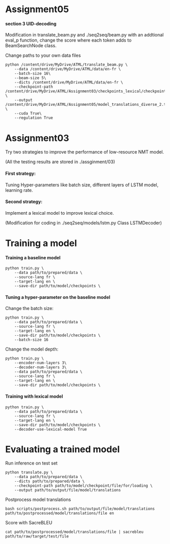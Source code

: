 # Assignment05

#### section 3 UID-decoding
Modification in translate_beam.py and ./seq2seq/beam.py with an addtional eval_p function, change the score where each token adds to BeamSearchNode class.

Change paths to your own data files
```
python /content/drive/MyDrive/ATML/translate_beam.py \
    --data /content/drive/MyDrive/ATML/data/en-fr \
    --batch-size 16\
    --beam-size 5\
    --dicts /content/drive/MyDrive/ATML/data/en-fr \
    --checkpoint-path /content/drive/MyDrive/ATML/Assignment03/checkpoints_lexical/checkpoint_best.pt \
    --output /content/drive/MyDrive/ATML/Assignment05/model_translations_diverse_2.txt \
    --cuda True\
    --regulation True
```


# Assignment03
Try two strategies to improve the performance of low-resource NMT model.

(All the testing results are stored in ./assginment/03)

#### First strategy: 

Tuning Hyper-parameters like batch size, different layers of LSTM model, learning rate.

#### Second strategy: 

Implement a lexical model to improve lexical choice.

(Modification for coding in ./seq2seq/models/lstm.py Class LSTMDecoder)
# Training a model

#### Training a baseline model

```
python train.py \
    --data path/to/prepared/data \
    --source-lang fr \
    --target-lang en \
    --save-dir path/to/model/checkpoints \
```
#### Tuning a hyper-parameter on the baseline model

Change the batch size:

```
python train.py \
    --data path/to/prepared/data \
    --source-lang fr \
    --target-lang en \
    --save-dir path/to/model/checkpoints \
    --batch-size 16
```
Change the model depth:

```
python train.py \
    --encoder-num-layers 3\
    --decoder-num-layers 3\
    --data path/to/prepared/data \
    --source-lang fr \
    --target-lang en \
    --save-dir path/to/model/checkpoints \
```

#### Training with lexical model

```
python train.py \
    --data path/to/prepared/data \
    --source-lang fr \
    --target-lang en \
    --save-dir path/to/model/checkpoints \
    --decoder-use-lexical-model True
```

# Evaluating a trained model

Run inference on test set
```
python translate.py \
    --data path/to/prepared/data \
    --dicts path/to/prepared/data \
    --checkpoint-path path/to/model/checkpoint/file/for/loading \
    --output path/to/output/file/model/translations
```

Postprocess model translations
```
bash scripts/postprocess.sh path/to/output/file/model/translations path/to/postprocessed/model/translations/file en
```

Score with SacreBLEU
```
cat path/to/postprocessed/model/translations/file | sacrebleu path/to/raw/target/test/file
```
